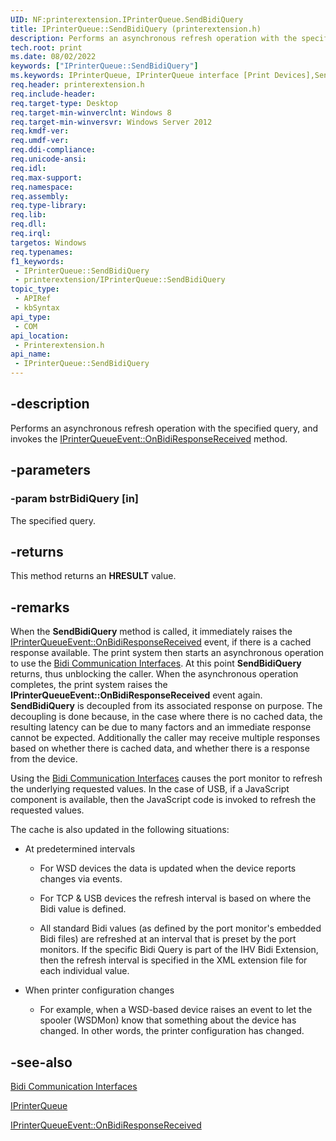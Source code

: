 ```yaml
---
UID: NF:printerextension.IPrinterQueue.SendBidiQuery
title: IPrinterQueue::SendBidiQuery (printerextension.h)
description: Performs an asynchronous refresh operation with the specified query, and invokes the IPrinterQueueEvent::OnBidiResponseReceived method.
tech.root: print
ms.date: 08/02/2022
keywords: ["IPrinterQueue::SendBidiQuery"]
ms.keywords: IPrinterQueue, IPrinterQueue interface [Print Devices],SendBidiQuery method, IPrinterQueue.SendBidiQuery, IPrinterQueue::SendBidiQuery, SendBidiQuery, SendBidiQuery method [Print Devices], SendBidiQuery method [Print Devices],IPrinterQueue interface, print.iprinterqueue_sendbidiquery, printerextension/IPrinterQueue::SendBidiQuery
req.header: printerextension.h
req.include-header: 
req.target-type: Desktop
req.target-min-winverclnt: Windows 8
req.target-min-winversvr: Windows Server 2012
req.kmdf-ver: 
req.umdf-ver: 
req.ddi-compliance: 
req.unicode-ansi: 
req.idl: 
req.max-support: 
req.namespace: 
req.assembly: 
req.type-library: 
req.lib: 
req.dll: 
req.irql: 
targetos: Windows
req.typenames: 
f1_keywords:
 - IPrinterQueue::SendBidiQuery
 - printerextension/IPrinterQueue::SendBidiQuery
topic_type:
 - APIRef
 - kbSyntax
api_type:
 - COM
api_location:
 - Printerextension.h
api_name:
 - IPrinterQueue::SendBidiQuery
---
```


## -description

Performs an asynchronous refresh operation with the specified query, and invokes the [IPrinterQueueEvent::OnBidiResponseReceived](/windows-hardware/drivers/ddi/printerextension/nf-printerextension-iprinterqueueevent-onbidiresponsereceived) method.

## -parameters

### -param bstrBidiQuery [in]

The specified query.

## -returns

This method returns an **HRESULT** value.

## -remarks

When the **SendBidiQuery** method is called, it immediately raises the [IPrinterQueueEvent::OnBidiResponseReceived](/windows-hardware/drivers/ddi/printerextension/nf-printerextension-iprinterqueueevent-onbidiresponsereceived) event, if there is a cached response available.  The print system then starts an asynchronous operation to use the [Bidi Communication Interfaces](/previous-versions/dd183365(v=vs.85)). At this point **SendBidiQuery** returns, thus unblocking the caller.  When the asynchronous operation completes, the print system raises the **IPrinterQueueEvent::OnBidiResponseReceived** event again. **SendBidiQuery** is decoupled from its associated response on purpose. The decoupling is done because, in the case where there is no cached data, the resulting latency can be due to many factors and an immediate response cannot be expected.  Additionally the caller may receive multiple responses based on whether there is cached data, and whether there is a response from the device.

Using the [Bidi Communication Interfaces](/previous-versions/dd183365(v=vs.85)) causes the port monitor to refresh the underlying requested values. In the case of USB, if a JavaScript component is available, then the JavaScript code is invoked to refresh the requested values.

The cache is also updated in the following situations:

- At predetermined intervals

  - For WSD devices the data is updated when the device reports changes via events.

  - For TCP & USB devices the refresh interval is based on where the Bidi value is defined.

  - All standard Bidi values (as defined by the port monitor's embedded Bidi files) are refreshed at an interval that is preset by the port monitors. If the specific Bidi Query is part of the IHV Bidi Extension, then the refresh interval is specified in the XML extension file for each individual value.

- When printer configuration changes

  - For example, when a WSD-based device raises an event to let the spooler (WSDMon) know that something about the device has changed. In other words, the printer configuration has changed.

## -see-also

[Bidi Communication Interfaces](/previous-versions/dd183365(v=vs.85))

[IPrinterQueue](/windows-hardware/drivers/ddi/printerextension/nn-printerextension-iprinterqueue)

[IPrinterQueueEvent::OnBidiResponseReceived](/windows-hardware/drivers/ddi/printerextension/nf-printerextension-iprinterqueueevent-onbidiresponsereceived)
